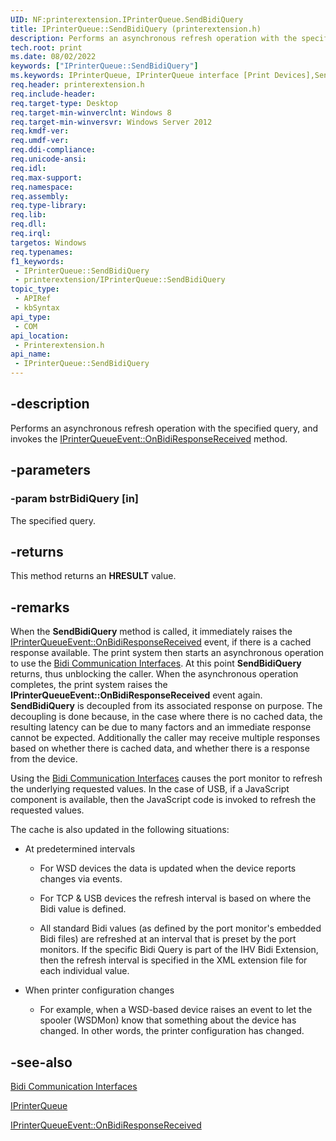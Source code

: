 ```yaml
---
UID: NF:printerextension.IPrinterQueue.SendBidiQuery
title: IPrinterQueue::SendBidiQuery (printerextension.h)
description: Performs an asynchronous refresh operation with the specified query, and invokes the IPrinterQueueEvent::OnBidiResponseReceived method.
tech.root: print
ms.date: 08/02/2022
keywords: ["IPrinterQueue::SendBidiQuery"]
ms.keywords: IPrinterQueue, IPrinterQueue interface [Print Devices],SendBidiQuery method, IPrinterQueue.SendBidiQuery, IPrinterQueue::SendBidiQuery, SendBidiQuery, SendBidiQuery method [Print Devices], SendBidiQuery method [Print Devices],IPrinterQueue interface, print.iprinterqueue_sendbidiquery, printerextension/IPrinterQueue::SendBidiQuery
req.header: printerextension.h
req.include-header: 
req.target-type: Desktop
req.target-min-winverclnt: Windows 8
req.target-min-winversvr: Windows Server 2012
req.kmdf-ver: 
req.umdf-ver: 
req.ddi-compliance: 
req.unicode-ansi: 
req.idl: 
req.max-support: 
req.namespace: 
req.assembly: 
req.type-library: 
req.lib: 
req.dll: 
req.irql: 
targetos: Windows
req.typenames: 
f1_keywords:
 - IPrinterQueue::SendBidiQuery
 - printerextension/IPrinterQueue::SendBidiQuery
topic_type:
 - APIRef
 - kbSyntax
api_type:
 - COM
api_location:
 - Printerextension.h
api_name:
 - IPrinterQueue::SendBidiQuery
---
```


## -description

Performs an asynchronous refresh operation with the specified query, and invokes the [IPrinterQueueEvent::OnBidiResponseReceived](/windows-hardware/drivers/ddi/printerextension/nf-printerextension-iprinterqueueevent-onbidiresponsereceived) method.

## -parameters

### -param bstrBidiQuery [in]

The specified query.

## -returns

This method returns an **HRESULT** value.

## -remarks

When the **SendBidiQuery** method is called, it immediately raises the [IPrinterQueueEvent::OnBidiResponseReceived](/windows-hardware/drivers/ddi/printerextension/nf-printerextension-iprinterqueueevent-onbidiresponsereceived) event, if there is a cached response available.  The print system then starts an asynchronous operation to use the [Bidi Communication Interfaces](/previous-versions/dd183365(v=vs.85)). At this point **SendBidiQuery** returns, thus unblocking the caller.  When the asynchronous operation completes, the print system raises the **IPrinterQueueEvent::OnBidiResponseReceived** event again. **SendBidiQuery** is decoupled from its associated response on purpose. The decoupling is done because, in the case where there is no cached data, the resulting latency can be due to many factors and an immediate response cannot be expected.  Additionally the caller may receive multiple responses based on whether there is cached data, and whether there is a response from the device.

Using the [Bidi Communication Interfaces](/previous-versions/dd183365(v=vs.85)) causes the port monitor to refresh the underlying requested values. In the case of USB, if a JavaScript component is available, then the JavaScript code is invoked to refresh the requested values.

The cache is also updated in the following situations:

- At predetermined intervals

  - For WSD devices the data is updated when the device reports changes via events.

  - For TCP & USB devices the refresh interval is based on where the Bidi value is defined.

  - All standard Bidi values (as defined by the port monitor's embedded Bidi files) are refreshed at an interval that is preset by the port monitors. If the specific Bidi Query is part of the IHV Bidi Extension, then the refresh interval is specified in the XML extension file for each individual value.

- When printer configuration changes

  - For example, when a WSD-based device raises an event to let the spooler (WSDMon) know that something about the device has changed. In other words, the printer configuration has changed.

## -see-also

[Bidi Communication Interfaces](/previous-versions/dd183365(v=vs.85))

[IPrinterQueue](/windows-hardware/drivers/ddi/printerextension/nn-printerextension-iprinterqueue)

[IPrinterQueueEvent::OnBidiResponseReceived](/windows-hardware/drivers/ddi/printerextension/nf-printerextension-iprinterqueueevent-onbidiresponsereceived)
